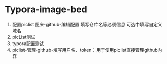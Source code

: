 # Typora-image-bed

1. 配置piclist
  图床-github-编辑配置
    填写仓库名等必须信息
    可选中填写自定义域名
2. picList测试
3. typora配置测试
4. piclist-管理-github-填写用户名、token：用于使用piclist直接管理github内容
